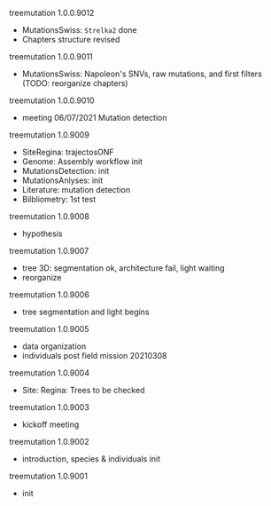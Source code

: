 treemutation 1.0.0.9012
* MutationsSwiss: `Strelka2` done
* Chapters structure revised

treemutation 1.0.0.9011
* MutationsSwiss: Napoleon's SNVs, raw mutations, and first filters (TODO: reorganize chapters) 

treemutation 1.0.0.9010
* meeting 06/07/2021 Mutation detection

treemutation 1.0.9009
* SiteRegina: trajectosONF
* Genome: Assembly workflow init
* MutationsDetection: init
* MutationsAnlyses: init
* Literature: mutation detection
* Bilbliometry: 1st test

treemutation 1.0.9008
* hypothesis

treemutation 1.0.9007
* tree 3D: segmentation ok, architecture fail, light waiting
* reorganize

treemutation 1.0.9006
* tree segmentation and light begins

treemutation 1.0.9005
* data organization
* individuals post field mission 20210308

treemutation 1.0.9004
* Site: Regina: Trees to be checked

treemutation 1.0.9003
* kickoff meeting

treemutation 1.0.9002
* introduction, species & individuals init

treemutation 1.0.9001
* init
